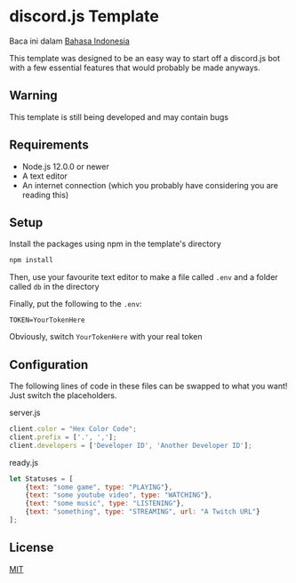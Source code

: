 # discord.js Template

Baca ini dalam [Bahasa Indonesia](README-id.md)

This template was designed to be an easy way to start off a discord.js bot with a few essential features that would probably be made anyways.

## Warning

This template is still being developed and may contain bugs

## Requirements

- Node.js 12.0.0 or newer
- A text editor
- An internet connection (which you probably have considering you are reading this)

## Setup

Install the packages using npm in the template's directory

```bash
npm install
```

Then, use your favourite text editor to make a file called `.env` and a folder called `db` in the directory

Finally, put the following to the `.env`:

```
TOKEN=YourTokenHere
```

Obviously, switch `YourTokenHere` with your real token

## Configuration

The following lines of code in these files can be swapped to what you want!
Just switch the placeholders.

server.js
```javascript
client.color = "Hex Color Code";
client.prefix = ['.', ','];
client.developers = ['Developer ID', 'Another Developer ID'];
```

ready.js
```javascript
let Statuses = [
    {text: "some game", type: "PLAYING"},
    {text: "some youtube video", type: "WATCHING"},
    {text: "some music", type: "LISTENING"},
    {text: "something", type: "STREAMING", url: "A Twitch URL"}
];
```

## License
[MIT](https://github.com/Sup3rFire/djs-template/blob/master/LICENSE)
